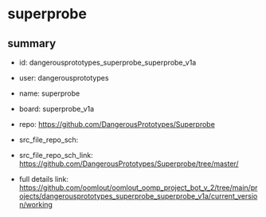 # superprobe
 
## summary 
* id: dangerousprototypes_superprobe_superprobe_v1a
* user: dangerousprototypes
* name: superprobe
* board: superprobe_v1a
* repo: https://github.com/DangerousPrototypes/Superprobe



* src_file_repo_sch: 
* src_file_repo_sch_link: https://github.com/DangerousPrototypes/Superprobe/tree/master/
* full details link: https://github.com/oomlout/oomlout_oomp_project_bot_v_2/tree/main/projects/dangerousprototypes_superprobe_superprobe_v1a/current_version/working  






